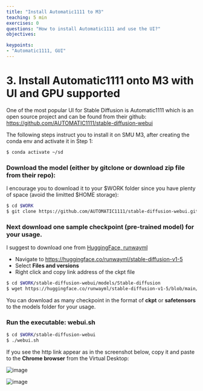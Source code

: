 ```yaml
---
title: "Install Automatic1111 to M3"
teaching: 5 min
exercises: 0
questions: "How to install Automatic1111 and use the UI?"
objectives:

keypoints:
- "Automatic1111, GUI"
---
```


# 3. Install Automatic1111 onto M3 with UI and GPU supported

One of the most popular UI for Stable Diffusion is Automatic1111 which is an open source project and can be found from their github: https://github.com/AUTOMATIC1111/stable-diffusion-webui

The following steps instruct you to install it on SMU M3, after creating the conda env and activate it in Step 1:

```bash
$ conda activate ~/sd
```

### Download the model (either by gitclone or download zip file from their repo):
I encourage you to download it to your $WORK folder since you have plenty of space (avoid the limitted $HOME storage):

```bash
$ cd $WORK
$ git clone https://github.com/AUTOMATIC1111/stable-diffusion-webui.git
```

### Next download one sample checkpoint (pre-trained model) for your usage.
I suggest to download one from [HuggingFace, runwayml](https://huggingface.co/runwayml/stable-diffusion-v1-5)
- Navigate to https://huggingface.co/runwayml/stable-diffusion-v1-5
- Select **Files and versions**
- Right click and copy link address of the ckpt file

```bash
$ cd $WORK/stable-diffusion-webui/models/Stable-diffusion
$ wget https://huggingface.co/runwayml/stable-diffusion-v1-5/blob/main/v1-5-pruned-emaonly.ckpt
```
You can download as many checkpoint in the format of **ckpt** or **safetensors** to the models folder for your usage.

### Run the executable: webui.sh

```bash
$ cd $WORK/stable-diffusion-webui
$ ./webui.sh
```

If you see the http link appear as in the screenshot below, copy it and paste to the **Chrome browser** from the Virtual Desktop:

![image](https://github.com/vuminhtue/SMU_StableDiffusion_UI/assets/43855029/5e5e7ee4-6457-4502-8a25-b10f58d39802)


![image](https://github.com/vuminhtue/SMU_StableDiffusion_UI/assets/43855029/a36ad8d8-4e89-48b3-a80c-10bbfdf12d57)

  
